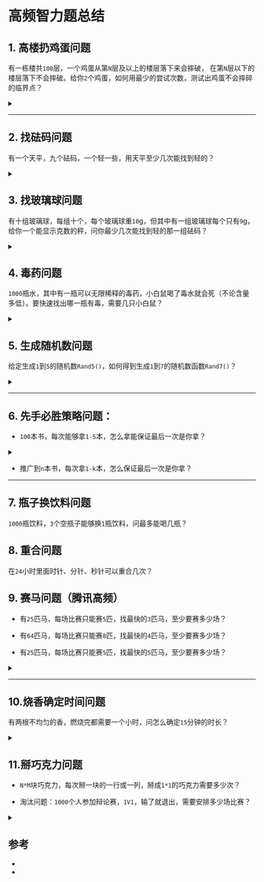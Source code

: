 # 高频智力题总结


## 1. 高楼扔鸡蛋问题
有一栋楼共`100`层，一个鸡蛋从第`N`层及以上的楼层落下来会摔破， 在第`N`层以下的楼层落下不会摔破。给你`2`个鸡蛋，如何用最少的尝试次数，测试出鸡蛋不会摔碎的临界点？

<details class="detail">
<summary class="title"><span class="d-marker">&nbsp;</span></summary>

**<summary>**
首先要说明的是这道题你要是一上来就说出正确答案，那说明你的智商不是超过160就是你做过这题。

所以建议你循序渐进的回答，一上来就说最优解可能结果不会让面试官满意。

**1. 暴力法**

从`1`到`100`，一层一层试。在最坏情况下，这个方法需要扔`100`次。
这个办法太蠢了，完全用不上两个鸡蛋这个条件，不建议回答这个方法。


**2. 二分法**

采用类似于二分查找的方法，把鸡蛋从一半楼层（`50`层）往下扔。

- 如果第一枚鸡蛋，在`50`层碎了，第二枚鸡蛋，就从第`1`层开始扔，一层一层增长，一直扔到第`49`层。

- 如果第一枚鸡蛋在`50`层没碎，则继续使用二分法，在剩余楼层的一半（`75`层）往下扔......

这个方法在最坏情况下，需要尝试`50`次。

**3. 均匀法**

如何让第一枚鸡蛋和第二枚鸡蛋的尝试次数，尽可能均衡呢？

很简单，做一个平方根运算，`100`的平方根是`10`。

因此，我们尝试每`10`层扔一次，第一次从`10`层扔，第二次从`20`层扔，第三次从`30`层......一直扔到`100`层。

这样的最好情况是在第`10`层碎掉，尝试次数为 `1 + 9 = 10`次。

最坏的情况是在第`100`层碎掉，尝试次数为 `10 + 9 = 19`次。

不过，这里有一个小小的优化点，我们可以从`15`层开始扔，接下来从`25`层、`35`层扔......一直到`95`层。

这样最坏情况是在第`95`层碎掉，尝试次数为 `9 + 9 = 18`次。

**4. 最优解法**

最优解法是反向思考的经典：如果最优解法在最坏情况下需要扔`X`次，那第一次在第几层扔最好呢？

**答案是：从`X`层扔**

假设最优的尝试次数的`x`次，为什么第一次扔就要选择第`x`层呢？

这里的解释会有些烧脑，请小伙伴们坐稳扶好：

**- 假设第一次扔在第`x+1`层：**

如果第一个鸡蛋碎了，那么第二个鸡蛋只能从第1层开始一层一层扔，一直扔到第x层。

这样一来，我们总共尝试了`x+1`次，和假设尝试`x`次相悖。由此可见，第一次扔的楼层必须小于`x+1`层。

**- 假设第一次扔在第`x-1`层：**

如果第一个鸡蛋碎了，那么第二个鸡蛋只能从第`1`层开始一层一层扔，一直扔到第`x-2`层。

这样一来，我们总共尝试了`x-2+1 = x-1`次，虽然没有超出假设次数，但似乎有些过于保守。

**- 假设第一次扔在第`x`层：**

如果第一个鸡蛋碎了，那么第二个鸡蛋只能从第`1`层开始一层一层扔，一直扔到第`x-1`层。

这样一来，我们总共尝试了`x-1+1 = x`次，刚刚好没有超出假设次数。

因此，要想尽量楼层跨度大一些，又要保证不超过假设的尝试次数x，那么第一次扔鸡蛋的最优选择就是第`x`层。

那么算最坏情况，第二次你只剩下`x-1`次机会，按照上面的说法，你第二次尝试的位置必然是`X +（X-1）`；

以此类推我们可得：

`x + (x-1) + (x-2) + ... + 1 = 100`

这个方程不难理解：

左边的多项式是各次扔鸡蛋的楼层跨度之和。由于假设尝试`x`次，所以这个多项式共有`x`项。

右边是总的楼层数`100`。

下面我们来解这个方程：

`x + (x-1) + (x-2) + ... + 1 = 100`  转化为 `(x+1)*x/2 = 100`

最终x向上取整，得到 `x = 14`

因此，最优解在最坏情况的尝试次数是`14`次，第一次扔鸡蛋的楼层也是`14`层。

最后，让我们把第一个鸡蛋没碎的情况下，所尝试的楼层数完整列举出来：

`14，27， 39， 50， 60， 69， 77， 84， 90， 95， 99， 100`

- 举个栗子验证下：

假如鸡蛋不会碎的临界点是`65`层，那么第一个鸡蛋扔出的楼层是`14，27，50，60，69`。这时候啪的一声碎了。

第二个鸡蛋继续，从`61`层开始，`61，62，63，64，65，66`，啪的一声碎了。

因此得到不会碎的临界点`65`层，总尝试次数是 `6 + 6 = 12 < 14` 。


下面是我个人的理解：这个更像是优化版的均匀法，均匀法让你第二次尝试不超过`10`，但是第一次的位置无法保证（最多要`9`次，最好一次），这个由于每多一次尝试，楼层间隔就`-1`，最终使得第一次与第二次的和完全均匀（最差情况）。

但是核心思路是逆向思考，因为即使理解了需要两次的和均匀也很难得到第一次要在哪层楼扔。

一旦理解了这种方法，多少层楼你都不会怕啦~

</details>

---

## 2. 找砝码问题
有一个天平，九个砝码，一个轻一些，用天平至少几次能找到轻的？

<details class="detail">
<summary class="title"><span class="d-marker">&nbsp;</span></summary>

**<summary>**
三分法。

**答案：2次。**
- 分三份，两份比较，第三份放一边，如果两份相等质量，则说明轻的在第三份。
- 不论如何，可以确定轻的砝码在某一份的三个之中，再用一次三分法，即可确定。

</details>

## 3. 找玻璃球问题
有十组玻璃球，每组十个，每个玻璃球重`10`g，但其中有一组玻璃球每个只有`9`g，给你一个能显示克数的秤，问你最少几次能找到轻的那一组砝码？

<details class="detail">
<summary class="title"><span class="d-marker">&nbsp;</span></summary>

**<summary>**

将十组玻璃珠编号`1~10`，然后第一组拿一个，第二组拿两个以此类推...第十组拿十个
将这些玻璃珠一起放到秤上称出克数`x`，

则`y = 1*10 + 2*10 + 3*10 + ... + 10 * 10 - x`

等价于`y = (1 + 2 + 3 + ... + 10) * 10 - x = 550 - x`

第`y`组就是轻的那组。

</details>

## 4. 毒药问题
`1000`瓶水，其中有一瓶可以无限稀释的毒药，小白鼠喝了毒水就会死（不论含量多低）。要快速找出哪一瓶有毒，需要几只小白鼠？

<details class="detail">
<summary class="title"><span class="d-marker">&nbsp;</span></summary>

**<summary>**
二进制思路。

**答：`2^10 = 1024 > 1000`，因此`10`只小白鼠即可。**

给`1000`瓶水按照二进制编号，比如`3`号编为`00000 00011`，拿`10`个碗，对应`10`位，对于`3`号水来说，最后两位是`1`，则把水混合进最后两个碗中。
最终把`10`碗水给对应的小白鼠喝，根据最后小白鼠死亡的情况（死即为`1`，活即为`0`），即可确定出有毒的那碗水。
</details>

## 5. 生成随机数问题
给定生成`1`到`5`的随机数`Rand5()`，如何得到生成`1`到`7`的随机数函数`Rand7()`？

<details class="detail">
<summary class="title"><span class="d-marker">&nbsp;</span></summary>

**<summary>**
- 使用 `rand5()` 生成 `rand7()`

```java
// 需要随机得到 1-7
public static int rand7() {
    while (true) {
      int row, col, idx;
      // rand5() 返回 1-5
      row = rand5(); // 5 * 5 = 25, 设想一个 5*5 的矩阵
      col = rand5(); // 然后找到小于25的，7的最大倍数21
      idx = col + (row - 1) * 5;
      if (idx <= 21) // 只考虑 1-21，划分成 7 份
        return 1 + (idx - 1) % 7;
    }
}
```
</details>


---

## 6. 先手必胜策略问题：

- `100`本书，每次能够拿`1-5`本，怎么拿能保证最后一次是你拿？


<details class="detail">
<summary class="title"><span class="d-marker">&nbsp;</span></summary>

**<summary>**
> - 卡关键点，每次只能拿`1`-`5`本，所以当剩下`6`本的时候，不论对面怎么拿你都能赢；
> - 然后推`6`的倍数：`12、18、...、96`，也就是一开始要拿`4`本；
> - 接下来对面拿`1`，你就拿`5`，对面拿`2`，你就拿`4`，总之让你拿的和对面拿的加起来是`6`，最终就能赢。


</details>

- 推广到`n`本书，每次拿`1-k`本，怎么保证最后一次是你拿？

---

## 7. 瓶子换饮料问题
`1000`瓶饮料，`3`个空瓶子能够换`1`瓶饮料，问最多能喝几瓶？

## 8. 重合问题
在`24`小时里面时针、分针、秒针可以重合几次？

## 9. 赛马问题（腾讯高频）
- 有`25`匹马，每场比赛只能赛`5`匹，找最快的`3`匹马，至少要赛多少场？

- 有`64`匹马，每场比赛只能赛`8`匹，找最快的`4`匹马，至少要赛多少场？

- 有`25`匹马，每场比赛只能赛`5`匹，找最快的`5`匹马，至少要赛多少场？



<details class="detail">
<summary class="title"><span class="d-marker">&nbsp;</span></summary>

**<summary>**

- `25`匹马`5`条跑道找最快的`3`匹马，需要跑几次？答案：`7`次
- `64`匹马`8`条跑道找最快的`4`匹马，需要跑几次？答案：`11`次
- `25`匹马`5`条跑道找最快的`5`匹马，需要跑几次？答案：最少`8`次最多`9`次


</details>

---

## 10.烧香确定时间问题
有两根不均匀的香，燃烧完都需要一个小时，问怎么确定`15`分钟的时长？


<details class="detail">
<summary class="title"><span class="d-marker">&nbsp;</span></summary>

**<summary>**
相对时间的思路。

答：设两根香分别为`A`、`B`，先把`A`一端点燃，然后把`B`的两端都点燃，这样当`B`烧完的时候，`A`就还剩下一半（此时能确定半小时），此时把`A`的另一端也点燃，那么从此刻到`A`烧完的时间就是`15`分钟。

</details>

## 11.掰巧克力问题
- `N*M`块巧克力，每次掰一块的一行或一列，掰成`1*1`的巧克力需要多少次？

- 淘汰问题：`1000`个人参加辩论赛，`1V1`，输了就退出，需要安排多少场比赛？


<details class="detail">
<summary class="title"><span class="d-marker">&nbsp;</span></summary>

**<summary>**
答：

- 每次拿起一块巧克力，掰一下（无论横着还是竖着）都会变成两块，因为所有的巧克力共有`N*M`块，所以要掰`N*M-1`次，减`1`是因为最开始的一块是不用算进去的。

- 每一场辩论赛两个人，淘汰一个人，所以可以看作是每一场辩论赛减少一个人，直到最后剩下`1`个人，所以是`1000 - 1 = 999`场。

</details>



## 参考
- [木杉Vincent]: https://blog.csdn.net/neverever01/article/details/108237531
- [代码不规范，测试两行泪]: https://www.nowcoder.com/discuss/262595